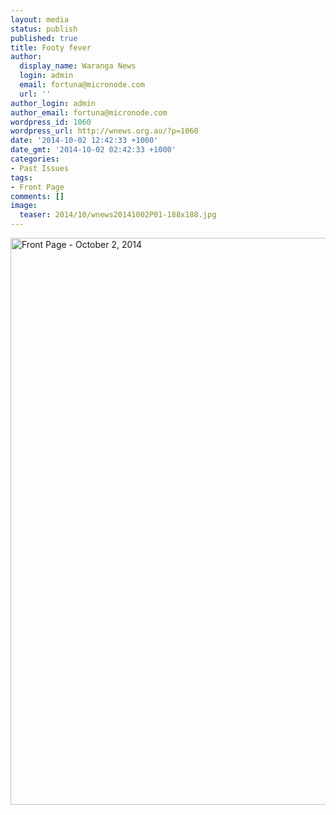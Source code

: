 ```yaml
---
layout: media
status: publish
published: true
title: Footy fever
author:
  display_name: Waranga News
  login: admin
  email: fortuna@micronode.com
  url: ''
author_login: admin
author_email: fortuna@micronode.com
wordpress_id: 1060
wordpress_url: http://wnews.org.au/?p=1060
date: '2014-10-02 12:42:33 +1000'
date_gmt: '2014-10-02 02:42:33 +1000'
categories:
- Past Issues
tags:
- Front Page
comments: []
image:
  teaser: 2014/10/wnews20141002P01-188x188.jpg
---
```


<a href="{{ site.url }}/images/2014/10/wnews20141002P01.pdf"><img class="alignnone size-full wp-image-1058" alt="Front Page - October 2, 2014" src="{{ site.url }}/images/2014/10/wnews20141002P01.jpg" width="624" height="907" /></a>
